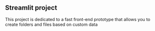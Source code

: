 ## Streamlit project 


This project is dedicated to a fast front-end prototype that allows you to create folders and files based on custom data  
